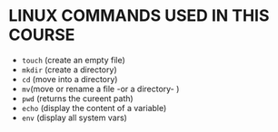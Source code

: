 # LINUX COMMANDS USED IN THIS COURSE

- `touch` (create an empty file)
- `mkdir` (create a directory)
- `cd` (move into a directory)
- `mv`(move or rename a file -or a directory- )
- `pwd` (returns the cureent path)
- `echo` (display the content of a variable)
- `env` (display all system vars)
